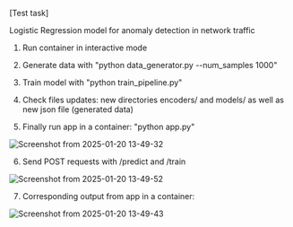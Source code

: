 [Test task]

Logistic Regression model for anomaly detection in network traffic

1) Run container in interactive mode

2) Generate data with "python data_generator.py --num_samples 1000"

3) Train model with "python train_pipeline.py"

4) Check files updates: new directories encoders/ and models/ as well as new json file (generated data)

5) Finally run app in a container: "python app.py"

![Screenshot from 2025-01-20 13-49-32](https://github.com/user-attachments/assets/dbe182f3-78ac-4bbe-869e-f6ede00fde0d)

6) Send POST requests with /predict and /train

![Screenshot from 2025-01-20 13-49-52](https://github.com/user-attachments/assets/381e4b5b-ea07-4170-a7cb-a302278244c0)

7) Corresponding output from app in a container:

![Screenshot from 2025-01-20 13-49-43](https://github.com/user-attachments/assets/2dc82ddf-76a3-4d9d-b1ef-ed9f91cbbb98)

